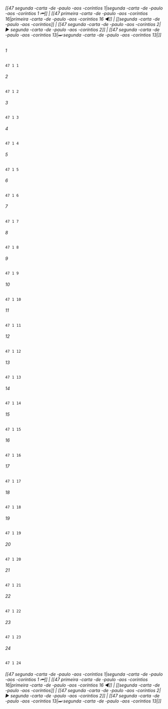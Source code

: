
###### [[47 segunda -carta -de -paulo -aos -coríntios 1|segunda -carta -de -paulo -aos -coríntios 1 ⏮]] | [[47 primeira -carta -de -paulo -aos -coríntios 16|primeira -carta -de -paulo -aos -coríntios 16 ◀]] | [[segunda -carta -de -paulo -aos -coríntios]] | [[47 segunda -carta -de -paulo -aos -coríntios 2|▶ segunda -carta -de -paulo -aos -coríntios 2]] | [[47 segunda -carta -de -paulo -aos -coríntios 13|⏭ segunda -carta -de -paulo -aos -coríntios 13|]]

###### 1
``` verse
47 1 1 
```
###### 2
``` verse
47 1 2 
```
###### 3
``` verse
47 1 3 
```
###### 4
``` verse
47 1 4 
```
###### 5
``` verse
47 1 5 
```
###### 6
``` verse
47 1 6 
```
###### 7
``` verse
47 1 7 
```
###### 8
``` verse
47 1 8 
```
###### 9
``` verse
47 1 9 
```
###### 10
``` verse
47 1 10 
```
###### 11
``` verse
47 1 11 
```
###### 12
``` verse
47 1 12 
```
###### 13
``` verse
47 1 13 
```
###### 14
``` verse
47 1 14 
```
###### 15
``` verse
47 1 15 
```
###### 16
``` verse
47 1 16 
```
###### 17
``` verse
47 1 17 
```
###### 18
``` verse
47 1 18 
```
###### 19
``` verse
47 1 19 
```
###### 20
``` verse
47 1 20 
```
###### 21
``` verse
47 1 21 
```
###### 22
``` verse
47 1 22 
```
###### 23
``` verse
47 1 23 
```
###### 24
``` verse
47 1 24 
```

###### [[47 segunda -carta -de -paulo -aos -coríntios 1|segunda -carta -de -paulo -aos -coríntios 1 ⏮]] | [[47 primeira -carta -de -paulo -aos -coríntios 16|primeira -carta -de -paulo -aos -coríntios 16 ◀]] | [[segunda -carta -de -paulo -aos -coríntios]] | [[47 segunda -carta -de -paulo -aos -coríntios 2|▶ segunda -carta -de -paulo -aos -coríntios 2]] | [[47 segunda -carta -de -paulo -aos -coríntios 13|⏭ segunda -carta -de -paulo -aos -coríntios 13|]]

